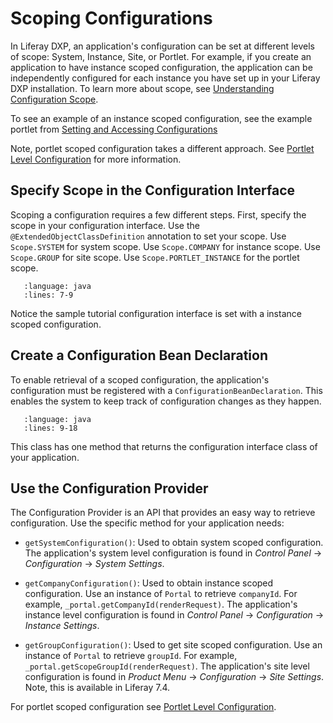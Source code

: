 # Scoping Configurations

In Liferay DXP, an application's configuration can be set at different levels of scope: System, Instance, Site, or Portlet. For example, if you create an application to have instance scoped configuration, the application can be independently configured for each instance you have set up in your Liferay DXP installation. To learn more about scope, see [Understanding Configuration Scope](../../../system-administration/configuring-liferay/understanding-configuration-scope.md).

To see an example of an instance scoped configuration, see the example portlet from [Setting and Accessing Configurations](./setting-and-accessing-configurations.md)

Note, portlet scoped configuration takes a different approach. See [Portlet Level Configuration](./portlet-level-configuration.md) for more information.

## Specify Scope in the Configuration Interface

Scoping a configuration requires a few different steps. First, specify the scope in your configuration interface. Use the `@ExtendedObjectClassDefinition` annotation to set your scope. Use `Scope.SYSTEM` for system scope. Use `Scope.COMPANY` for instance scope. Use `Scope.GROUP` for site scope. Use `Scope.PORTLET_INSTANCE` for the portlet scope.

```literalinclude:: ./scoping-configurations/resources/liferay-n2f3.zip/n2f3-web/src/main/java/com/acme/n2f3/web/internal/configuration/N2F3WebConfiguration.java
   :language: java
   :lines: 7-9
```

Notice the sample tutorial configuration interface is set with a instance scoped configuration.

## Create a Configuration Bean Declaration

To enable retrieval of a scoped configuration, the application's configuration must be registered with a `ConfigurationBeanDeclaration`. This enables the system to keep track of configuration changes as they happen.

```literalinclude:: ./scoping-configurations/resources/liferay-n2f3.zip/n2f3-web/src/main/java/com/acme/n2f3/web/internal/settings/definition/N2F3WebConfigurationBeanDeclaration.java
   :language: java
   :lines: 9-18
```

This class has one method that returns the configuration interface class of your application.

## Use the Configuration Provider

The Configuration Provider is an API that provides an easy way to retrieve configuration. Use the specific method for your application needs:

* `getSystemConfiguration()`: Used to obtain system scoped configuration. The application's system level configuration is found in *Control Panel* &rarr; *Configuration* &rarr; *System Settings*.

* `getCompanyConfiguration()`: Used to obtain instance scoped configuration. Use an instance of `Portal` to retrieve `companyId`. For example, `_portal.getCompanyId(renderRequest)`. The application's instance level configuration is found in *Control Panel* &rarr; *Configuration* &rarr; *Instance Settings*.

* `getGroupConfiguration()`: Used to get site scoped configuration. Use an instance of `Portal` to retrieve `groupId`. For example, `_portal.getScopeGroupId(renderRequest)`. The application's site level configuration is found in *Product Menu* &rarr; *Configuration* &rarr; *Site Settings*. Note, this is available in Liferay 7.4.

For portlet scoped configuration see [Portlet Level Configuration](./portlet-level-configuration.md).